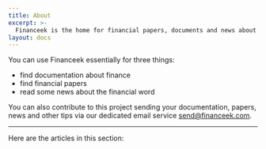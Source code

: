 ```yaml
---
title: About
excerpt: >-
  Financeek is the home for financial papers, documents and news about stocks, fintech, blockchain and more about financial word.
layout: docs
---
```


You can use Financeek essentially for three things:
* find documentation about finance
* find financial papers
* read some news about the financial word

You can also contribute to this project sending your documentation, papers, news and other tips via our dedicated email service [send@financeek.com](mailto:send@financeek.com).

***

Here are the articles in this section:
